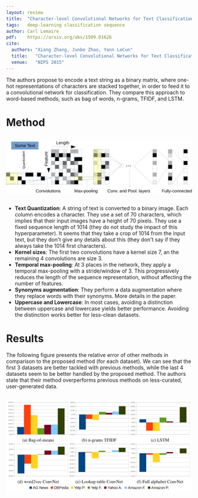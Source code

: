 ```yaml
---
layout: review
title:  "Character-level Convolutional Networks for Text Classification"
tags:   deep-learning classification sequence
author: Carl Lemaire
pdf:    https://arxiv.org/abs/1509.01626
cite:
  authors: "Xiang Zhang, Junbo Zhao, Yann LeCun"
  title:   "Character-level Convolutional Networks for Text Classification"
  venue:   "NIPS 2015"
---
```


<style type="text/css">img {margin: 1em 0 1em 0;}</style>

The authors propose to encode a text string as a binary matrix, where one-hot representations of characters are stacked together, in order to feed it to a convolutional network for classification. They compare this approach to word-based methods, such as bag of words, n-grams, TFIDF, and LSTM.

# Method

![](/article/images/conv-text/x1.jpg)

* **Text Quantization**: A string of text is converted to a binary image. Each column encodes a character. They use a set of 70 characters, which implies that their input images have a height of 70 pixels. They use a fixed sequence length of 1014 (they do not study the impact of this hyperparameter). It seems that they take a crop of 1014 from the input text, but they don't give any details about this (they don't say if they always take the 1014 first characters).
* **Kernel sizes**: The first two convolutions have a kernel size 7, an the remaining 4 convolutions are size 3.
* **Temporal max-pooling**: At 3 places in the network, they apply a temporal max-pooling with a stride/window of 3. This progressively reduces the length of the sequence representation, without affecting the number of features.
* **Synonyms augmentation**: They perform a data augmentation where they replace words with their synonyms. More details in the paper.
* **Uppercase and Lowercase**: In most cases, avoiding a distinction between uppercase and lowercase yields better performance. Avoiding the distinction works better for less-clean datasets.

# Results

The following figure presents the relative error of other methods in comparison to the proposed method (for each dataset). We can see that the first 3 datasets are better tackled with previous methods, while the last 4 datasets seem to be better handled by the proposed method. The authors state that their method overperforms previous methods on less-curated, user-generated data.

![](/article/images/conv-text/relative-errors.jpg)
